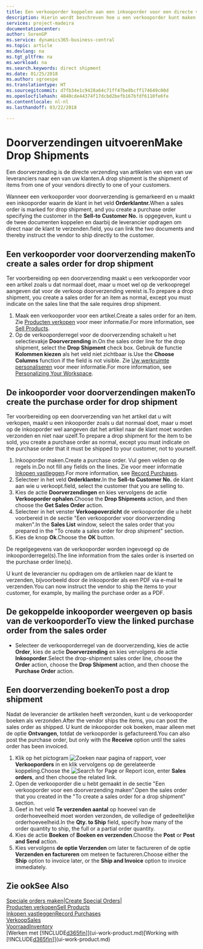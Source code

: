 ```yaml
---
title: Een verkooporder koppelen aan een inkooporder voor een directe verzending | Microsoft Docs
description: Hierin wordt beschreven hoe u een verkooporder kunt maken die is gekoppeld aan een inkooporder om verzending direct van de leverancier naar de klant mogelijk te maken.
services: project-madeira
documentationcenter: 
author: SorenGP
ms.service: dynamics365-business-central
ms.topic: article
ms.devlang: na
ms.tgt_pltfrm: na
ms.workload: na
ms.search.keywords: direct shipment
ms.date: 01/25/2018
ms.author: sgroespe
ms.translationtype: HT
ms.sourcegitcommit: d7fb34e1c9428a64c71ff47be8bcff174649c00d
ms.openlocfilehash: 4840cde44374f17dcbd2befb167bfdf6110fe6fe
ms.contentlocale: nl-nl
ms.lasthandoff: 03/22/2018

---
```

# <a name="make-drop-shipments"></a><span data-ttu-id="45911-103">Doorverzendingen uitvoeren</span><span class="sxs-lookup"><span data-stu-id="45911-103">Make Drop Shipments</span></span>
<span data-ttu-id="45911-104">Een doorverzending is de directe verzending van artikelen van een van uw leveranciers naar een van uw klanten.</span><span class="sxs-lookup"><span data-stu-id="45911-104">A drop shipment is the shipment of items from one of your vendors directly to one of your customers.</span></span>

<span data-ttu-id="45911-105">Wanneer een verkooporder voor doorverzending is gemarkeerd en u maakt een inkooporder waarin de klant in het veld **Orderklantnr.**</span><span class="sxs-lookup"><span data-stu-id="45911-105">When a sales order is marked for drop shipment, and you create a purchase order specifying the customer in the **Sell-to Customer No.**</span></span> <span data-ttu-id="45911-106">is opgegeven, kunt u de twee documenten koppelen en daarbij de leverancier opdragen om direct naar de klant te verzenden.</span><span class="sxs-lookup"><span data-stu-id="45911-106">field, you can link the two documents and thereby instruct the vendor to ship directly to the customer.</span></span>

## <a name="to-create-a-sales-order-for-drop-shipment"></a><span data-ttu-id="45911-107">Een verkooporder voor doorverzending maken</span><span class="sxs-lookup"><span data-stu-id="45911-107">To create a sales order for drop shipment</span></span>
<span data-ttu-id="45911-108">Ter voorbereiding op een doorverzending maakt u een verkooporder voor een artikel zoals u dat normaal doet, maar u moet wel op de verkoopregel aangeven dat voor de verkoop doorverzending vereist is.</span><span class="sxs-lookup"><span data-stu-id="45911-108">To prepare a drop shipment, you create a sales order for an item as normal, except you must indicate on the sales line that the sale requires drop shipment.</span></span>

1. <span data-ttu-id="45911-109">Maak een verkooporder voor een artikel.</span><span class="sxs-lookup"><span data-stu-id="45911-109">Create a sales order for an item.</span></span> <span data-ttu-id="45911-110">Zie [Producten verkopen](sales-how-sell-products.md) voor meer informatie.</span><span class="sxs-lookup"><span data-stu-id="45911-110">For more information, see [Sell Products](sales-how-sell-products.md).</span></span>
2. <span data-ttu-id="45911-111">Op de verkooporderregel voor de doorverzending schakelt u het selectievakje **Doorverzending** in.</span><span class="sxs-lookup"><span data-stu-id="45911-111">On the sales order line for the drop shipment, select the **Drop Shipment** check box.</span></span> <span data-ttu-id="45911-112">Gebruik de functie **Kolommen kiezen** als het veld niet zichtbaar is.</span><span class="sxs-lookup"><span data-stu-id="45911-112">Use the **Choose Columns** function if the field is not visible.</span></span> <span data-ttu-id="45911-113">Zie [Uw werkruimte personaliseren](ui-personalization-user.md) voor meer informatie.</span><span class="sxs-lookup"><span data-stu-id="45911-113">For more information, see [Personalizing Your Workspace](ui-personalization-user.md).</span></span>

## <a name="to-create-the-purchase-order-for-drop-shipment"></a><span data-ttu-id="45911-114">De inkooporder voor doorverzendingen maken</span><span class="sxs-lookup"><span data-stu-id="45911-114">To create the purchase order for drop shipment</span></span>
<span data-ttu-id="45911-115">Ter voorbereiding op een doorverzending van het artikel dat u wilt verkopen, maakt u een inkooporder zoals u dat normaal doet, maar u moet op de inkooporder wel aangeven dat het artikel naar de klant moet worden verzonden en niet naar uzelf.</span><span class="sxs-lookup"><span data-stu-id="45911-115">To prepare a drop shipment for the item to be sold, you create a purchase order as normal, except you must indicate on the purchase order that it must be shipped to your customer, not to yourself.</span></span>

1. <span data-ttu-id="45911-116">Inkooporder maken.</span><span class="sxs-lookup"><span data-stu-id="45911-116">Create a purchase order.</span></span> <span data-ttu-id="45911-117">Vul geen velden op de regels in.</span><span class="sxs-lookup"><span data-stu-id="45911-117">Do not fill any fields on the lines.</span></span> <span data-ttu-id="45911-118">Zie voor meer informatie [Inkopen vastleggen](purchasing-how-record-purchases.md).</span><span class="sxs-lookup"><span data-stu-id="45911-118">For more information, see [Record Purchases](purchasing-how-record-purchases.md).</span></span>
2. <span data-ttu-id="45911-119">Selecteer in het veld **Orderklantnr.**</span><span class="sxs-lookup"><span data-stu-id="45911-119">In the **Sell-to Customer No.**</span></span> <span data-ttu-id="45911-120">de klant aan wie u verkoopt.</span><span class="sxs-lookup"><span data-stu-id="45911-120">field, select the customer that you are selling to.</span></span>
3. <span data-ttu-id="45911-121">Kies de actie **Doorverzendingen** en kies vervolgens de actie **Verkooporder ophalen**.</span><span class="sxs-lookup"><span data-stu-id="45911-121">Choose the **Drop Shipments** action, and then choose the **Get Sales Order** action.</span></span>
4. <span data-ttu-id="45911-122">Selecteer in het venster **Verkoopoverzicht** de verkooporder die u hebt voorbereid in de sectie "Een verkooporder voor doorverzending maken".</span><span class="sxs-lookup"><span data-stu-id="45911-122">In the **Sales List** window, select the sales order that you prepared in the "To create a sales order for drop shipment" section.</span></span>
5. <span data-ttu-id="45911-123">Kies de knop **Ok**.</span><span class="sxs-lookup"><span data-stu-id="45911-123">Choose the **OK** button.</span></span>

<span data-ttu-id="45911-124">De regelgegevens van de verkooporder worden ingevoegd op de inkooporderregel(s).</span><span class="sxs-lookup"><span data-stu-id="45911-124">The line information from the sales order is inserted on the purchase order line(s).</span></span>

<span data-ttu-id="45911-125">U kunt de leverancier nu opdragen om de artikelen naar de klant te verzenden, bijvoorbeeld door de inkooporder als een PDF via e-mail te verzenden.</span><span class="sxs-lookup"><span data-stu-id="45911-125">You can now instruct the vendor to ship the items to your customer, for example, by mailing the purchase order as a PDF.</span></span>     

## <a name="to-view-the-linked-purchase-order-from-the-sales-order"></a><span data-ttu-id="45911-126">De gekoppelde inkooporder weergeven op basis van de verkooporder</span><span class="sxs-lookup"><span data-stu-id="45911-126">To view the linked purchase order from the sales order</span></span>
* <span data-ttu-id="45911-127">Selecteer de verkooporderregel van de doorverzending, kies de actie **Order**, kies de actie **Doorverzending** en kies vervolgens de actie **Inkooporder**.</span><span class="sxs-lookup"><span data-stu-id="45911-127">Select the drop-shipment sales order line, choose the **Order** action, choose the **Drop Shipment** action, and then choose the **Purchase Order** action.</span></span>

## <a name="to-post-a-drop-shipment"></a><span data-ttu-id="45911-128">Een doorverzending boeken</span><span class="sxs-lookup"><span data-stu-id="45911-128">To post a drop shipment</span></span>
<span data-ttu-id="45911-129">Nadat de leverancier de artikelen heeft verzonden, kunt u de verkooporder boeken als verzonden.</span><span class="sxs-lookup"><span data-stu-id="45911-129">After the vendor ships the items, you can post the sales order as shipped.</span></span> <span data-ttu-id="45911-130">U kunt de inkooporder ook boeken, maar alleen met de optie **Ontvangen**, totdat de verkooporder is gefactureerd.</span><span class="sxs-lookup"><span data-stu-id="45911-130">You can also post the purchase order, but only with the **Receive** option until the sales order has been invoiced.</span></span>

1. <span data-ttu-id="45911-131">Klik op het pictogram ![Zoeken naar pagina of rapport](media/ui-search/search_small.png "pictogram Zoeken naar pagina of rapport"), voer **Verkooporders** in en klik vervolgens op de gerelateerde koppeling.</span><span class="sxs-lookup"><span data-stu-id="45911-131">Choose the ![Search for Page or Report](media/ui-search/search_small.png "Search for Page or Report icon") icon, enter **Sales orders**, and then choose the related link.</span></span>
2. <span data-ttu-id="45911-132">Open de verkooporder die u hebt gemaakt in de sectie "Een verkooporder voor een doorverzending maken".</span><span class="sxs-lookup"><span data-stu-id="45911-132">Open the sales order that you created in the "To create a sales order for a drop shipment" section.</span></span>
3. <span data-ttu-id="45911-133">Geef in het veld **Te verzenden aantal** op hoeveel van de orderhoeveelheid moet worden verzonden, de volledige of gedeeltelijke orderhoeveelheid.</span><span class="sxs-lookup"><span data-stu-id="45911-133">In the **Qty. to Ship** field, specify how many of the order quantity to ship, the full or a partial order quantity.</span></span>
4. <span data-ttu-id="45911-134">Kies de actie **Boeken** of **Boeken en verzenden**.</span><span class="sxs-lookup"><span data-stu-id="45911-134">Choose the **Post** or **Post and Send** action.</span></span>
5. <span data-ttu-id="45911-135">Kies vervolgens **de optie Verzenden** om later te factureren of de optie **Verzenden en factureren** om meteen te factureren.</span><span class="sxs-lookup"><span data-stu-id="45911-135">Choose either the **Ship** option to invoice later, or the **Ship and Invoice** option to invoice immediately.</span></span>

## <a name="see-also"></a><span data-ttu-id="45911-136">Zie ook</span><span class="sxs-lookup"><span data-stu-id="45911-136">See Also</span></span>
<span data-ttu-id="45911-137">[Speciale orders maken](sales-how-to-create-special-orders.md)|</span><span class="sxs-lookup"><span data-stu-id="45911-137">[Create Special Orders](sales-how-to-create-special-orders.md)|</span></span>  
[<span data-ttu-id="45911-138">Producten verkopen</span><span class="sxs-lookup"><span data-stu-id="45911-138">Sell Products</span></span>](sales-how-sell-products.md)  
[<span data-ttu-id="45911-139">Inkopen vastleggen</span><span class="sxs-lookup"><span data-stu-id="45911-139">Record Purchases</span></span>](purchasing-how-record-purchases.md)  
[<span data-ttu-id="45911-140">Verkoop</span><span class="sxs-lookup"><span data-stu-id="45911-140">Sales</span></span>](sales-manage-sales.md)  
[<span data-ttu-id="45911-141">Voorraad</span><span class="sxs-lookup"><span data-stu-id="45911-141">Inventory</span></span>](inventory-manage-inventory.md)  
<span data-ttu-id="45911-142">[Werken met [!INCLUDE[d365fin](includes/d365fin_md.md)]](ui-work-product.md)</span><span class="sxs-lookup"><span data-stu-id="45911-142">[Working with [!INCLUDE[d365fin](includes/d365fin_md.md)]](ui-work-product.md)</span></span>

